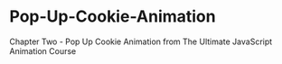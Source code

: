 # Pop-Up-Cookie-Animation

Chapter Two - Pop Up Cookie Animation from The Ultimate JavaScript Animation Course
